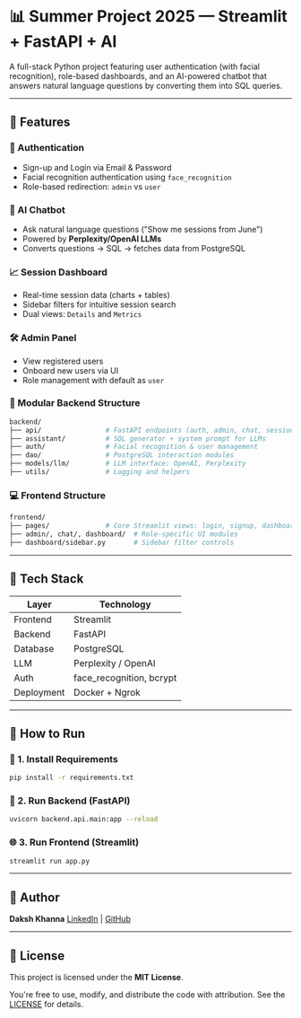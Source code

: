 # 📊 Summer Project 2025 — Streamlit + FastAPI + AI

A full-stack Python project featuring user authentication (with facial recognition), role-based dashboards, and an AI-powered chatbot that answers natural language questions by converting them into SQL queries.

---

## 🚀 Features

### 🔐 Authentication

* Sign-up and Login via Email & Password
* Facial recognition authentication using `face_recognition`
* Role-based redirection: `admin` vs `user`

### 🧠 AI Chatbot

* Ask natural language questions ("Show me sessions from June")
* Powered by **Perplexity/OpenAI LLMs**
* Converts questions → SQL → fetches data from PostgreSQL

### 📈 Session Dashboard

* Real-time session data (charts + tables)
* Sidebar filters for intuitive session search
* Dual views: `Details` and `Metrics`

### 🛠 Admin Panel

* View registered users
* Onboard new users via UI
* Role management with default as `user`

### 🧹 Modular Backend Structure

```bash
backend/
├── api/                # FastAPI endpoints (auth, admin, chat, session)
├── assistant/          # SQL generator + system prompt for LLMs
├── auth/               # Facial recognition & user management
├── dao/                # PostgreSQL interaction modules
├── models/llm/         # LLM interface: OpenAI, Perplexity
├── utils/              # Logging and helpers
```

### 💻 Frontend Structure

```bash
frontend/
├── pages/              # Core Streamlit views: login, signup, dashboard, etc.
├── admin/, chat/, dashboard/  # Role-specific UI modules
├── dashboard/sidebar.py       # Sidebar filter controls
```

---

## 🧰 Tech Stack

| Layer      | Technology                |
| ---------- | ------------------------- |
| Frontend   | Streamlit                 |
| Backend    | FastAPI                   |
| Database   | PostgreSQL                |
| LLM        | Perplexity / OpenAI       |
| Auth       | face\_recognition, bcrypt |
| Deployment | Docker + Ngrok            |

---

## 📂 How to Run

### 🔧 1. Install Requirements

```bash
pip install -r requirements.txt
```

### 🚀 2. Run Backend (FastAPI)

```bash
uvicorn backend.api.main:app --reload
```

### 🌐 3. Run Frontend (Streamlit)

```bash
streamlit run app.py
```

---

## 🙌 Author

**Daksh Khanna**
[LinkedIn]((https://www.linkedin.com/in/daksh-khanna-769002320/)) | [GitHub](https://github.com/Daksh-Khanna)

---

## 📌 License

This project is licensed under the **MIT License**.

You're free to use, modify, and distribute the code with attribution. See the [LICENSE](https://opensource.org/licenses/MIT) for details.
